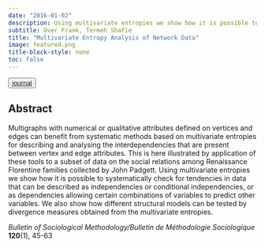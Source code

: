 ```yaml
---
date: "2016-01-02"
description: Using multivariate entropies we show how it is possible to systematically check for tendencies in data that can be described as independencies or conditional independencies, or as dependencies allowing certain combinations of variables to predict other variables.
subtitle: Over Frank, Termeh Shafie
title: "Multivariate Entropy Analysis of Network Data"
image: featured.png
title-block-style: none
toc: false
---
```



<button type="button" class="btn btn-outline-success"><a href="https://doi.org/10.1177/0759106315615511">journal</a></button>


## Abstract 
Multigraphs with numerical or qualitative attributes defined on vertices and edges can benefit from systematic methods based on multivariate entropies for describing and analysing the interdependencies that are present between vertex and edge attributes. This is here illustrated by application of these tools to a subset of data on the social relations among Renaissance Florentine families collected by John Padgett. Using multivariate entropies we show how it is possible to systematically check for tendencies in data that can be described as independencies or conditional independencies, or as dependencies allowing certain combinations of variables to predict other variables. We also show how different structural models can be tested by divergence measures obtained from the multivariate entropies.

*Bulletin of Sociological Methodology/Bulletin de Méthodologie Sociologique* **120**(1), 45-63
